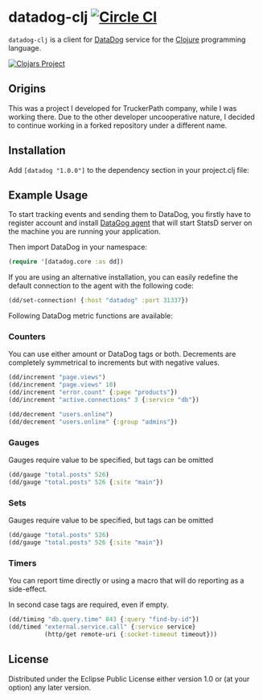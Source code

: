 # datadog-clj [![Circle CI](https://circleci.com/gh/Otann/datadog-clj.svg?style=shield&no-cache)](https://circleci.com/gh/Otann/datadog-clj)

`datadog-clj` is a client for [DataDog](https://www.datadoghq.com) service
for the [Clojure](http://clojure.org) programming language.

[![Clojars Project](http://clojars.org/datadog/latest-version.svg)](https://clojars.org/datadog)

## Origins

This was a project I developed for TruckerPath company, while I was working there. 
Due to the other developer uncooperative nature, I decided to
continue working in a forked repository under a different name.

## Installation

Add `[datadog "1.0.0"]` to the dependency section in your project.clj file:

## Example Usage

To start tracking events and sending them to DataDog, you firstly have
to register account and install
[DataGog agent](http://docs.datadoghq.com/guides/basic_agent_usage/)
that will start StatsD server on the machine you are running your
application.

Then import DataDog in your namespace:

```clojure
(require '[datadog.core :as dd])
```

If you are using an alternative installation, you can easily redefine the 
default connection to the agent with the following code:

```clojure
(dd/set-connection! {:host "datadog" :port 31337})
```

Following DataDog metric functions are available:

### Counters

You can use either amount or DataDog tags or both.
Decrements are completely symmetrical to increments but
with negative values.

```clojure
(dd/increment "page.views")
(dd/increment "page.views" 10)
(dd/increment "error.count" {:page "products"})
(dd/increment "active.connections" 3 {:service "db"})

(dd/decrement "users.online")
(dd/decrement "users.online" {:group "admins"})
```

### Gauges

Gauges require value to be specified, but tags can be omitted

```clojure
(dd/gauge "total.posts" 526)
(dd/gauge "total.posts" 526 {:site "main"})
```

### Sets

Gauges require value to be specified, but tags can be omitted

```clojure
(dd/gauge "total.posts" 526)
(dd/gauge "total.posts" 526 {:site "main"})
```

### Timers

You can report time directly or using a macro that
will do reporting as a side-effect.

In second case tags are required, even if empty.

```clojure
(dd/timing "db.query.time" 843 {:query "find-by-id"})
(dd/timed "external.service.call" {:service service}
          (http/get remote-uri {:socket-timeout timeout}))
```          


## License

Distributed under the Eclipse Public License either version 1.0 or (at
your option) any later version.
